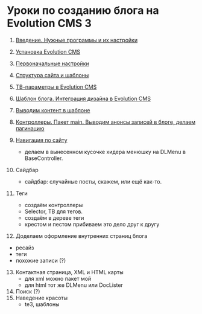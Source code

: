 # Уроки по созданию блога на Evolution CMS 3

1. [Введение. Нужные программы и их настройки](/001_%D0%92%D0%B2%D0%B5%D0%B4%D0%B5%D0%BD%D0%B8%D0%B5.%20%D0%9D%D1%83%D0%B6%D0%BD%D1%8B%D0%B5%20%D0%BF%D1%80%D0%BE%D0%B3%D1%80%D0%B0%D0%BC%D0%BC%D1%8B.md)
2. [Установка Evolution CMS](/002_%D0%A3%D1%81%D1%82%D0%B0%D0%BD%D0%BE%D0%B2%D0%BA%D0%B0%20Evolution%20CMS.md)
3. [Первоначальные настройки](/003_%D0%9F%D0%B5%D1%80%D0%B2%D0%BE%D0%BD%D0%B0%D1%87%D0%B0%D0%BB%D1%8C%D0%BD%D1%8B%D0%B5%20%D0%BD%D0%B0%D1%81%D1%82%D1%80%D0%BE%D0%B9%D0%BA%D0%B8.md)
4. [Структура сайта и шаблоны](/004_%D0%A1%D1%82%D1%80%D1%83%D0%BA%D1%82%D1%83%D1%80%D0%B0%20%D1%81%D0%B0%D0%B9%D1%82%D0%B0%20%D0%B8%20%D1%88%D0%B0%D0%B1%D0%BB%D0%BE%D0%BD%D1%8B.md)
5. [ТВ-параметры в Evolution CMS](/005_%D0%A2%D0%92-%D0%BF%D0%B0%D1%80%D0%B0%D0%BC%D0%B5%D1%82%D1%80%D1%8B%20%D0%B2%20Evolution%20CMS.md)
6. [Шаблон блога. Интеграция дизайна в Evolution CMS](/006_%D0%A8%D0%B0%D0%B1%D0%BB%D0%BE%D0%BD%20%D0%B1%D0%BB%D0%BE%D0%B3%D0%B0.%20%D0%98%D0%BD%D1%82%D0%B5%D0%B3%D1%80%D0%B0%D1%86%D0%B8%D1%8F%20%D0%B4%D0%B8%D0%B7%D0%B0%D0%B9%D0%BD%D0%B0%20%D0%B2%20Evolution%20CMS.md)
7. [Выводим контент в шаблоне](/007_%D0%92%D1%8B%D0%B2%D0%BE%D0%B4%D0%B8%D0%BC%20%D0%BA%D0%BE%D0%BD%D1%82%D0%B5%D0%BD%D1%82%20%D0%B2%20%D1%88%D0%B0%D0%B1%D0%BB%D0%BE%D0%BD%D0%B5.%20%D0%9A%D0%BE%D0%BD%D1%82%D1%80%D0%BE%D0%BB%D0%BB%D0%B5%D1%80%D1%8B.%20%D0%9F%D0%B0%D0%BA%D0%B5%D1%82%20main.md)


8. [Контроллеры. Пакет main. Выводим анонсы записей в блоге, делаем пагинацию](/008_%D0%9A%D0%BE%D0%BD%D1%82%D1%80%D0%BE%D0%BB%D0%BB%D0%B5%D1%80%D1%8B.%20%D0%9F%D0%B0%D0%BA%D0%B5%D1%82%20main.%20%D0%92%D1%8B%D0%B2%D0%BE%D0%B4%D0%B8%D0%BC%20%D0%B0%D0%BD%D0%BE%D0%BD%D1%81%D1%8B%20%D0%B7%D0%B0%D0%BF%D0%B8%D1%81%D0%B5%D0%B9%20%D0%B2%20%D0%B1%D0%BB%D0%BE%D0%B3%D0%B5%2C%20%D0%B4%D0%B5%D0%BB%D0%B0%D0%B5%D0%BC%20%D0%BF%D0%B0%D0%B3%D0%B8%D0%BD%D0%B0%D1%86%D0%B8%D1%8E.md)


9. [Навигация по сайту](/009_%D0%9D%D0%B0%D0%B2%D0%B8%D0%B3%D0%B0%D1%86%D0%B8%D1%8F%20%D0%BF%D0%BE%20%D1%81%D0%B0%D0%B9%D1%82%D1%83.md)
	* делаем в вынесенном кусочке хидера менюшку на DLMenu в BaseController.

10. Сайдбар
	* сайдбар:  случайные посты, скажем, или ещё как-то.
11. Теги
	* создаём  контроллеры
	*  Selector,  ТВ для тегов.
	* создаём в дереве теги
	* крестом и пестом прибиваем это дело друг к другу


10. Доделаем оформление внутренних страниц блога
*  ресайз
* теги
* похожие записи (?)
13. Контактная страница, XML и HTML карты
	* для xml можно пакет мой
	* для html тот же DLMenu или DocLister
14. Поиск (?)
15. Наведение красоты
	* te3, шаблоны